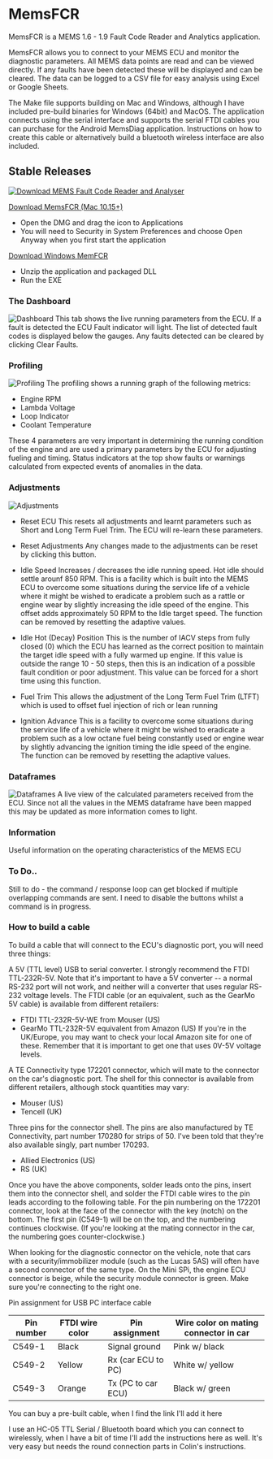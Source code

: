 # MemsFCR 
MemsFCR is a MEMS 1.6 - 1.9 Fault Code Reader and Analytics application.

MemsFCR allows you to connect to your MEMS ECU and monitor the diagnostic parameters.
All MEMS data points are read and can be viewed directly. If any faults have been detected these will be displayed and can be cleared.
The data can be logged to a CSV file for easy analysis using Excel or Google Sheets.

The Make file supports building on Mac and Windows, although I have included pre-build binaries for Windows (64bit) and MacOS.
The application connects using the serial interface and supports the serial FTDI cables you can purchase for the Android MemsDiag application. Instructions on how to create this cable or alternatively build a bluetooth wireless interface are also included.

## Stable Releases
[![Download MEMS Fault Code Reader and Analyser](https://a.fsdn.com/con/app/sf-download-button)](https://sourceforge.net/projects/memsfcr/files/latest/download)

[Download MemsFCR (Mac 10.15+)](https://github.com/andrewdjackson/memsfcr/raw/master/dist/MemsFCR.dmg)
* Open the DMG and drag the icon to Applications
* You will need to Security in System Preferences and choose Open Anyway when you first start the application

[Download Windows MemFCR](https://github.com/andrewdjackson/memsfcr/raw/master/dist/Windows-MemsFCR.zip)
* Unzip the application and packaged DLL
* Run the EXE

### The Dashboard
![Dashboard](./resources/screenshots/dashboard.png)
This tab shows the live running parameters from the ECU. If a fault is detected the ECU Fault indicator will light. The list of detected fault codes is displayed below the gauges. Any faults detected can be cleared by clicking Clear Faults.

### Profiling
![Profiling](./resources/screenshots/profiling.png)
The profiling shows a running graph of the following metrics:
* Engine RPM
* Lambda Voltage
* Loop Indicator
* Coolant Temperature

These 4 parameters are very important in determining the running condition of the engine and are used a primary parameters by the ECU for adjusting fueling and timing. Status indicators at the top show faults or warnings calculated from expected events of anomalies in the data. 

### Adjustments
![Adjustments](./resources/screenshots/adjustments.png)
* Reset ECU
This resets all adjustments and learnt parameters such as Short and Long Term Fuel Trim. The ECU will re-learn these parameters. 

* Reset Adjustments
Any changes made to the adjustments can be reset by clicking this button.

* Idle Speed
Increases / decreases the idle running speed. Hot idle should settle arounf 850 RPM.
This is a facility which is built into the MEMS ECU to overcome some situations during the service life of a vehicle where it might be wished to eradicate a problem such as a rattle or engine wear by slightly increasing the idle speed of the engine. This offset adds approximately 50 RPM to the Idle target speed. The function can be removed by resetting the adaptive values.

* Idle Hot (Decay) Position
 This is the number of IACV steps from fully closed (0) which the ECU has learned as the correct position to maintain the target idle speed with a fully warmed up engine. If this value is outside the range 10 - 50 steps, then this is an indication of a possible fault condition or poor adjustment. This value can be forced for a short time using this function.

* Fuel Trim
This allows the adjustment of the Long Term Fuel Trim (LTFT) which is used to offset fuel injection of rich or lean running

* Ignition Advance
This is a facility to overcome some situations during the service life of a vehicle where it might be wished to eradicate a problem such as a low octane fuel being constantly used or engine wear by slightly advancing the ignition timing the idle speed of the engine. The function can be removed by resetting the adaptive values.

### Dataframes
![Dataframes](./resources/screenshots/dataframes.png)
A live view of the calculated parameters received from the ECU. Since not all the values in the MEMS dataframe have been mapped this may be updated as more information comes to light.

### Information
Useful information on the operating characteristics of the MEMS ECU

### To Do..
Still to do - the command / response loop can get blocked if multiple overlapping commands are sent. I need to disable the buttons whilst a command is in progress.

### How to build a cable

To build a cable that will connect to the ECU's diagnostic port, you will need three things:

A 5V (TTL level) USB to serial converter. I strongly recommend the FTDI TTL-232R-5V. Note that it's important to have a 5V converter -- a normal RS-232 port will not work, and neither will a converter that uses regular RS-232 voltage levels. The FTDI cable (or an equivalent, such as the GearMo 5V cable) is available from different retailers:

* FTDI TTL-232R-5V-WE from Mouser (US)
* GearMo TTL-232R-5V equivalent from Amazon (US)
If you're in the UK/Europe, you may want to check your local Amazon site for one of these. Remember that it is important to get one that uses 0V-5V voltage levels.

A TE Connectivity type 172201 connector, which will mate to the connector on the car's diagnostic port. The shell for this connector is available from different retailers, although stock quantities may vary:

* Mouser (US)
* Tencell (UK)

Three pins for the connector shell. The pins are also manufactured by TE Connectivity, part number 170280 for strips of 50. I've been told that they're also available singly, part number 170293.

* Allied Electronics (US)
* RS (UK)

Once you have the above components, solder leads onto the pins, insert them into the connector shell, and solder the FTDI cable wires to the pin leads according to the following table. For the pin numbering on the 172201 connector, look at the face of the connector with the key (notch) on the bottom. The first pin (C549-1) will be on the top, and the numbering continues clockwise. (If you're looking at the mating connector in the car, the numbering goes counter-clockwise.)

When looking for the diagnostic connector on the vehicle, note that cars with a security/immobilizer module (such as the Lucas 5AS) will often have a second connector of the same type. On the Mini SPi, the engine ECU connector is beige, while the security module connector is green. Make sure you're connecting to the right one.

Pin assignment for USB PC interface cable

Pin number|FTDI wire color	|Pin assignment	|Wire color on mating connector in car
----------|-----------------|---------------|-------------------------------------
C549-1| Black	|Signal ground	|Pink w/ black
C549-2|	Yellow	|Rx (car ECU to PC)	|White w/ yellow
C549-3|	Orange	|Tx (PC to car ECU)	|Black w/ green


You can buy a pre-built cable, when I find the link I'll add it here

I use an HC-05 TTL Serial / Bluetooth board which you can connect to wirelessly, when I have a bit of time I'll add the instructions here as well.
It's very easy but needs the round connection parts in Colin's instructions.
